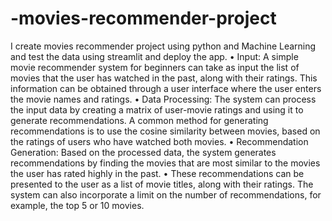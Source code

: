 # -movies-recommender-project
I create   movies recommender project using python and Machine Learning and test the data using streamlit  and deploy the app.
• Input: A simple movie recommender system for beginners can take as input the list of movies that the user has watched in the past, along with their ratings. This information can be obtained through a user interface where the user enters the movie names and ratings.
• Data Processing: The system can process the input data by creating a matrix of user-movie ratings and using it to generate recommendations. A common method for generating recommendations is to use the cosine similarity between movies, based on the ratings of users who have watched both movies. 
• Recommendation Generation: Based on the processed data, the system generates recommendations by finding the movies that are most similar to the movies the user has rated highly in the past. 
• These recommendations can be presented to the user as a list of movie titles, along with their ratings. The system can also incorporate a limit on the number of recommendations, for example, the top 5 or 10 movies. 
